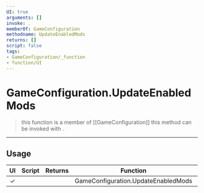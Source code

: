 ```yaml
---
UI: true
arguments: []
invoke: .
memberOf: GameConfiguration
methodname: UpdateEnabledMods
returns: []
script: false
tags:
- GameConfiguration/_function
- function/UI
---
```

# GameConfiguration.UpdateEnabledMods
> this function is a member of [[GameConfiguration]]
> this method can be invoked with `.`
-----
## Usage
|  UI | Script | Returns | Function | Arguments |
|:---:|:------:|-------:|:--------:|:---------|
|✓| ||GameConfiguration.UpdateEnabledMods||
